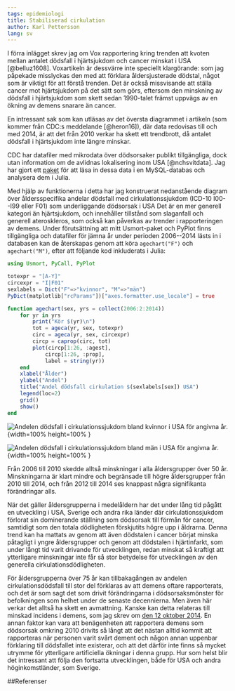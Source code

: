 ```yaml
---
tags: epidemiologi
title: Stabiliserad cirkulation
author: Karl Pettersson
lang: sv
---
```


I förra inlägget skrev jag om Vox rapportering kring trenden att kvoten mellan
antalet dödsfall i hjärtsjukdom och cancer minskat i USA [@belluz1608]. Voxartikeln är
dessvärre inte speciellt klargörande: som jag påpekade misslyckas den med att
förklara åldersjusterade dödstal, något som är viktigt för att förstå trenden.
Det är också missvisande att ställa cancer mot hjärtsjukdom på det sätt som
görs, eftersom den minskning av dödsfall i hjärtsjukdom som skett sedan
1990-talet främst uppvägs av en ökning av demens snarare än cancer.

En intressant sak som kan utläsas av det översta diagrammet i artikeln (som
kommer från CDC:s meddelande [@heron16]), där data redovisas till och med 2014,
är att det från 2010 verkar ha skett ett trendbrott, då antalet dödsfall i
hjärtsjukdom inte längre minskar.

CDC har datafiler med mikrodata över dödsorsaker publikt tillgängliga, dock
utan information om de avlidnas lokalisering inom USA [@nchsvitdata]. Jag har
gjort ett [paket](https://github.com/klpn/Usmort.jl) för att läsa in dessa data
i en MySQL-databas och analysera dem i Julia.

Med hjälp av funktionerna i detta har jag konstruerat nedanstående diagram över
åldersspecifika andelar dödsfall med cirkulationssjukdom (ICD-10 I00--I99 eller
F01) som underliggande dödsorsak i USA Det är en mer generell kategori än
hjärtsjukdom, och innehåller tillstånd som slaganfall och generell
ateroskleros, som också kan påverkas av trender i rapporteringen av demens.
Under förutsättning att mitt Usmort-paket och PyPlot finns tillgängliga och
datafiler för jämna år under perioden 2006--2014 lästs in i databasen kan de
återskapas genom att köra `agechart("F")` och `agechart("M")`, efter att
följande kod inkluderats i Julia:

```julia
using Usmort, PyCall, PyPlot

totexpr = "[A-Y]"
circexpr = "I|F01"
sexlabels = Dict("F"=>"kvinnor", "M"=>"män")
PyDict(matplotlib["rcParams"])["axes.formatter.use_locale"] = true

function agechart(sex, yrs = collect(2006:2:2014))
	for yr in yrs
		print("Kör $(yr)\n")
		tot = ageca(yr, sex, totexpr)
		circ = ageca(yr, sex, circexpr)
		circp = caprop(circ, tot)
		plot(circp[1:26, :agest],
			circp[1:26, :prop],
			label = string(yr))
	end
	xlabel("Ålder")
	ylabel("Andel")
	title("Andel dödsfall cirkulation $(sexlabels[sex]) USA")
	legend(loc=2)
	grid()
	show()
end
```
![Andelen dödsfall i cirkulationssjukdom bland kvinnor i USA för angivna
år.](../images/Us0614KvAndelCirk.svg){width=100% height=100% }

![Andelen dödsfall i cirkulationssjukdom bland män i USA för angivna
år.](../images/Us0614MAndelCirk.svg){width=100% height=100% }

Från 2006 till 2010 skedde alltså minskningar i alla åldersgrupper över 50 år.
Minskningarna är klart mindre och begränsade till högre åldersgrupper från 2010
till 2014, och från 2012 till 2014 ses knappast några signifikanta förändringar
alls.

När det gäller åldersgrupperna i medelåldern har det under lång tid
pågått en utveckling i USA, Sverige och andra rika länder där
cirkulationssjukdom förlorat sin dominerande ställning som dödsorsak till
förmån för cancer, samtidigt som den totala dödligheten förskjutits högre upp i
åldrarna. Denna trend kan ha mattats av genom att även dödstalen i cancer
börjat minska påtagligt i yngre åldersgrupper och genom att dödstalen i
hjärtinfarkt, som under långt tid varit drivande för utvecklingen,
redan minskat så kraftigt att ytterligare minskningar inte får så stor
betydelse för utvecklingen av den generella cirkulationsdödligheten.

För åldersgrupperna över 75 år kan tillbakagången av andelen
cirkulationsdödsfall till stor del förklaras av att demens oftare rapporterats,
och det är som sagt det som drivit förändringarna i dödsorsaksmönster för
befolkningen som helhet under de senaste decennierna. Men även här verkar det
alltså ha skett en avmattning. Kanske kan detta relateras till minskad incidens
i demens, som jag skrev om [den 12 oktober
2014](http://klpn.se/2014/10/12/konserverade-hjarnor/). En annan faktor kan
vara att benägenheten att rapportera demens som dödsorsak omkring 2010 drivits
så långt att det nästan alltid kommit att rapporteras när personen varit svårt dement
och någon annan uppenbar förklaring till dödsfallet inte existerar, och att det
därför inte finns så mycket utrymme för ytterligare artificiella ökningar i
denna grupp. Hur som helst blir det intressant att följa den fortsatta
utvecklingen, både för USA och andra höginkomstländer, som Sverige.

##Referenser
